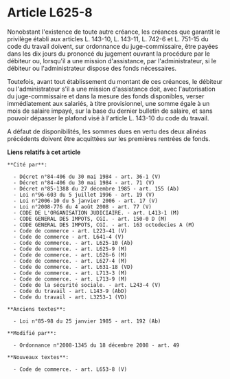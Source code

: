 # Article L625-8

Nonobstant l'existence de toute autre créance, les créances que garantit le privilège établi aux articles L. 143-10, L.
143-11, L. 742-6 et L. 751-15 du code du travail doivent, sur ordonnance du juge-commissaire, être payées dans les dix jours
du prononcé du jugement ouvrant la procédure par le débiteur ou, lorsqu'il a une mission d'assistance, par l'administrateur,
si le débiteur ou l'administrateur dispose des fonds nécessaires. 

Toutefois, avant tout établissement du montant de ces créances, le débiteur ou l'administrateur s'il a une mission
d'assistance doit, avec l'autorisation du juge-commissaire et dans la mesure des fonds disponibles, verser immédiatement aux
salariés, à titre provisionnel, une somme égale à un mois de salaire impayé, sur la base du dernier bulletin de salaire, et
sans pouvoir dépasser le plafond visé à l'article L. 143-10 du code du travail.

A défaut de disponibilités, les sommes dues en vertu des deux alinéas précédents doivent être acquittées sur les premières
rentrées de fonds.

**Liens relatifs à cet article**

	**Cité par**:

	  - Décret n°84-406 du 30 mai 1984 - art. 36-1 (V)
	  - Décret n°84-406 du 30 mai 1984 - art. 71 (V)
	  - Décret n°85-1388 du 27 décembre 1985 - art. 155 (Ab)
	  - Loi n°96-603 du 5 juillet 1996 - art. 19 (V)
	  - Loi n°2006-10 du 5 janvier 2006 - art. 17 (V)
	  - Loi n°2008-776 du 4 août 2008 - art. 77 (V)
	  - CODE DE L'ORGANISATION JUDICIAIRE. - art. L413-1 (M)
	  - CODE GENERAL DES IMPOTS, CGI. - art. 150-0 D (M)
	  - CODE GENERAL DES IMPOTS, CGI. - art. 163 octodecies A (M)
	  - Code de commerce - art. L223-41 (V)
	  - Code de commerce - art. L641-4 (V)
	  - Code de commerce. - art. L625-10 (Ab)
	  - Code de commerce. - art. L625-9 (M)
	  - Code de commerce. - art. L626-6 (M)
	  - Code de commerce. - art. L627-4 (M)
	  - Code de commerce. - art. L631-18 (VD)
	  - Code de commerce. - art. L713-3 (M)
	  - Code de commerce. - art. L713-9 (M)
	  - Code de la sécurité sociale. - art. L243-4 (V)
	  - Code du travail - art. L143-9 (AbD)
	  - Code du travail - art. L3253-1 (VD)

	**Anciens textes**:

	  - Loi n°85-98 du 25 janvier 1985 - art. 192 (Ab)

	**Modifié par**:

	  - Ordonnance n°2008-1345 du 18 décembre 2008 - art. 49

	**Nouveaux textes**:

	  - Code de commerce. - art. L653-8 (V)
